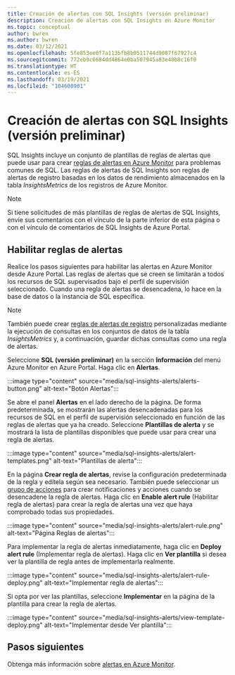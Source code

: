 ```yaml
---
title: Creación de alertas con SQL Insights (versión preliminar)
description: Creación de alertas con SQL Insights en Azure Monitor
ms.topic: conceptual
author: bwren
ms.author: bwren
ms.date: 03/12/2021
ms.openlocfilehash: 5fe853ee0f7a113bfb8b0511744d9087f67927c4
ms.sourcegitcommit: 772eb9c6684dd4864e0ba507945a83e48b8c16f0
ms.translationtype: HT
ms.contentlocale: es-ES
ms.lasthandoff: 03/19/2021
ms.locfileid: "104608901"
---
```

# <a name="create-alerts-with-sql-insights-preview"></a>Creación de alertas con SQL Insights (versión preliminar)
SQL Insights incluye un conjunto de plantillas de reglas de alertas que puede usar para crear [reglas de alertas en Azure Monitor](../alert/../alerts/alerts-overview.md) para problemas comunes de SQL. Las reglas de alertas de SQL Insights son reglas de alertas de registro basadas en los datos de rendimiento almacenados en la tabla *InsightsMetrics* de los registros de Azure Monitor.  

> [!NOTE]
> Si tiene solicitudes de más plantillas de reglas de alertas de SQL Insights, envíe sus comentarios con el vínculo de la parte inferior de esta página o con el vínculo de comentarios de SQL Insights de Azure Portal.

## <a name="enable-alert-rules"></a>Habilitar reglas de alertas 
Realice los pasos siguientes para habilitar las alertas en Azure Monitor desde Azure Portal. Las reglas de alertas que se creen se limitarán a todos los recursos de SQL supervisados bajo el perfil de supervisión seleccionado.  Cuando una regla de alertas se desencadena, lo hace en la base de datos o la instancia de SQL específica.

> [!NOTE]
> También puede crear [reglas de alertas de registro](../alerts/alerts-log.md) personalizadas mediante la ejecución de consultas en los conjuntos de datos de la tabla *InsightsMetrics* y, a continuación, guardar dichas consultas como una regla de alertas. 

Seleccione **SQL (versión preliminar)** en la sección **Información** del menú Azure Monitor en Azure Portal. Haga clic en **Alertas**.

:::image type="content" source="media/sql-insights-alerts/alerts-button.png" alt-text="Botón Alertas":::

Se abre el panel **Alertas** en el lado derecho de la página. De forma predeterminada, se mostrarán las alertas desencadenadas para los recursos de SQL en el perfil de supervisión seleccionado en función de las reglas de alertas que ya ha creado. Seleccione **Plantillas de alerta** y se mostrará la lista de plantillas disponibles que puede usar para crear una regla de alertas.

:::image type="content" source="media/sql-insights-alerts/alert-templates.png" alt-text="Plantillas de alerta":::

En la página **Crear regla de alertas**, revise la configuración predeterminada de la regla y edítela según sea necesario. También puede seleccionar un [grupo de acciones](../alerts/action-groups.md) para crear notificaciones y acciones cuando se desencadene la regla de alertas. Haga clic en **Enable alert rule** (Habilitar regla de alertas) para crear la regla de alertas una vez que haya comprobado todas sus propiedades.


:::image type="content" source="media/sql-insights-alerts/alert-rule.png" alt-text="Página Reglas de alertas":::

Para implementar la regla de alertas inmediatamente, haga clic en **Deploy alert rule** (Implementar regla de alertas). Haga clic en **Ver plantilla** si desea ver la plantilla de regla antes de implementarla realmente.

:::image type="content" source="media/sql-insights-alerts/alert-rule-deploy.png" alt-text="Implementar regla de alertas":::

Si opta por ver las plantillas, seleccione **Implementar** en la página de la plantilla para crear la regla de alertas.

:::image type="content" source="media/sql-insights-alerts/view-template-deploy.png" alt-text="Implementar desde Ver plantilla":::


## <a name="next-steps"></a>Pasos siguientes

Obtenga más información sobre [alertas en Azure Monitor](../alerts/alerts-overview.md).

